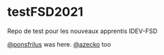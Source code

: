 # testFSD2021
Repo de test pour les nouveaux apprentis IDEV-FSD



[@ponsfrilus](https://github.com/ponsfrilus) was here.
[@azecko](https://github.com/Azecko) too
